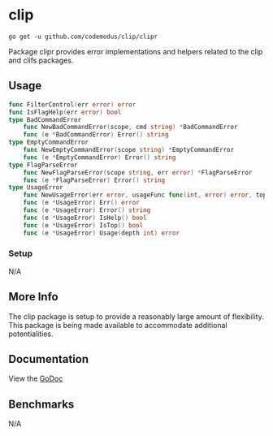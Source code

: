# clip

    go get -u github.com/codemodus/clip/clipr


Package clipr provides error implementations and helpers related to the clip and 
clifs packages.

## Usage

```go
func FilterControl(err error) error
func IsFlagHelp(err error) bool
type BadCommandError
    func NewBadCommandError(scope, cmd string) *BadCommandError
    func (e *BadCommandError) Error() string
type EmptyCommandError
    func NewEmptyCommandError(scope string) *EmptyCommandError
    func (e *EmptyCommandError) Error() string
type FlagParseError
    func NewFlagParseError(scope string, err error) *FlagParseError
    func (e *FlagParseError) Error() string
type UsageError
    func NewUsageError(err error, usageFunc func(int, error) error, top bool) *UsageError
    func (e *UsageError) Err() error
    func (e *UsageError) Error() string
    func (e *UsageError) IsHelp() bool
    func (e *UsageError) IsTop() bool
    func (e *UsageError) Usage(depth int) error
```

### Setup

N/A

## More Info

The clip package is setup to provide a reasonably large amount of flexibility.
This package is being made available to accommodate additional potentialities. 

## Documentation

View the [GoDoc](http://godoc.org/github.com/codemodus/clip/clipr)

## Benchmarks

N/A
